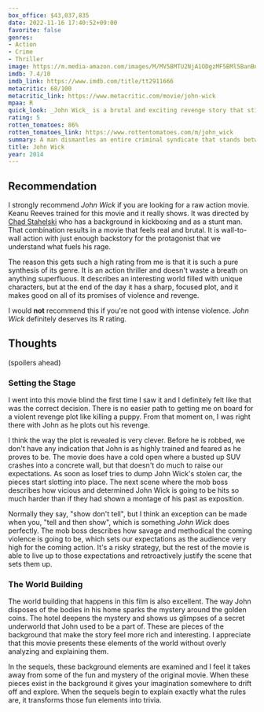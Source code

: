 ```yaml
---
box_office: $43,037,835
date: 2022-11-16 17:40:52+09:00
favorite: false
genres:
- Action
- Crime
- Thriller
image: https://m.media-amazon.com/images/M/MV5BMTU2NjA1ODgzMF5BMl5BanBnXkFtZTgwMTM2MTI4MjE@._V1_SX800.webp
imdb: 7.4/10
imdb_link: https://www.imdb.com/title/tt2911666
metacritic: 68/100
metacritic_link: https://www.metacritic.com/movie/john-wick
mpaa: R
quick_look: _John Wick_ is a brutal and exciting revenge story that still finds time to build rich and mysterious world. This is an immediate recommendation from me as long as you can stomach the violence.
rating: 5
rotten_tomatoes: 86%
rotten_tomatoes_link: https://www.rottentomatoes.com/m/john_wick
summary: A man dismantles an entire criminal syndicate that stands between him and his revenge
title: John Wick
year: 2014
---
```


## Recommendation

I strongly recommend _John Wick_ if you are looking for a raw action movie. Keanu Reeves trained for this movie and it really shows. It was directed by [Chad Stahelski](https://en.wikipedia.org/wiki/Chad_Stahelski) who has a background in kickboxing and as a stunt man. That combination results in a movie that feels real and brutal. It is wall-to-wall action with just enough backstory for the protagonist that we understand what fuels his rage.

The reason this gets such a high rating from me is that it is such a pure synthesis of its genre. It is an action thriller and doesn't waste a breath on anything superfluous. It describes an interesting world filled with unique characters, but at the end of the day it has a sharp, focused plot, and it makes good on all of its promises of violence and revenge.

I would **not** recommend this if you're not good with intense violence. _John Wick_  definitely deserves its R rating.

## Thoughts

(spoilers ahead)

### Setting the Stage

I went into this movie blind the first time I saw it and I definitely felt like that was the correct decision. There is no easier path to getting me on board for a violent revenge plot like killing a puppy. From that moment on, I was right there with John as he plots out his revenge.

I think the way the plot is revealed is very clever. Before he is robbed, we don't have any indication that John is as highly trained and feared as he proves to be. The movie does have a cold open where a busted up SUV crashes into a concrete wall, but that doesn't do much to raise our expectations. As soon as Iosef tries to dump John Wick's stolen car, the pieces start slotting into place. The next scene where the mob boss describes how vicious and determined John Wick is going to be hits so much harder than if they had shown a montage of his past as exposition.

Normally they say, "show don't tell", but I think an exception can be made when you, "tell and then show", which is something _John Wick_ does perfectly. The mob boss describes how savage and methodical the coming violence is going to be, which sets our expectations as the audience very high for the coming action. It's a risky strategy, but the rest of the movie is able to live up to those expectations and retroactively justify the scene that sets them up.

### The World Building

The world building that happens in this film is also excellent. The way John disposes of the bodies in his home sparks the mystery around the golden coins. The hotel deepens the mystery and shows us glimpses of a secret underworld that John used to be a part of. These are pieces of the background that make the story feel more rich and interesting. I appreciate that this movie presents these elements of the world without overly analyzing and explaining them.

In the sequels, these background elements are examined and I feel it takes away from some of the fun and mystery of the original movie. When these pieces exist in the background it gives your imagination somewhere to drift off and explore. When the sequels begin to explain exactly what the rules are, it transforms those fun elements into trivia.


